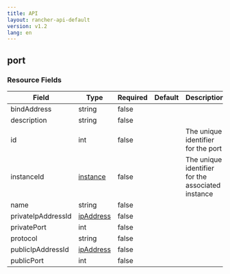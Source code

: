 ```yaml
---
title: API
layout: rancher-api-default
version: v1.2
lang: en
---
```


## port





### Resource Fields

Field | Type | Required | Default | Description
---|---|---|---|---
bindAddress | string | false |  | 
description | string | false |  | 
id | int | false |  | The unique identifier for the port
instanceId | [instance]({{site.baseurl}}/rancher/{{page.version}}/{{page.lang}}/api/api-resources/instance/) | false |  | The unique identifier for the associated instance
name | string | false |  | 
privateIpAddressId | [ipAddress]({{site.baseurl}}/rancher/{{page.version}}/{{page.lang}}/api/api-resources/ipAddress/) | false |  | 
privatePort | int | false |  | 
protocol | string | false |  | 
publicIpAddressId | [ipAddress]({{site.baseurl}}/rancher/{{page.version}}/{{page.lang}}/api/api-resources/ipAddress/) | false |  | 
publicPort | int | false |  | 

